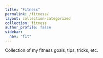 ```yaml
---
title: "Fitness"
permalink: /fitness/
layout: collection-categorized
collection: fitness
author_profile: false
sidebar:
  nav: "fit"
---
```


Collection of my fitness goals, tips, tricks, etc.
